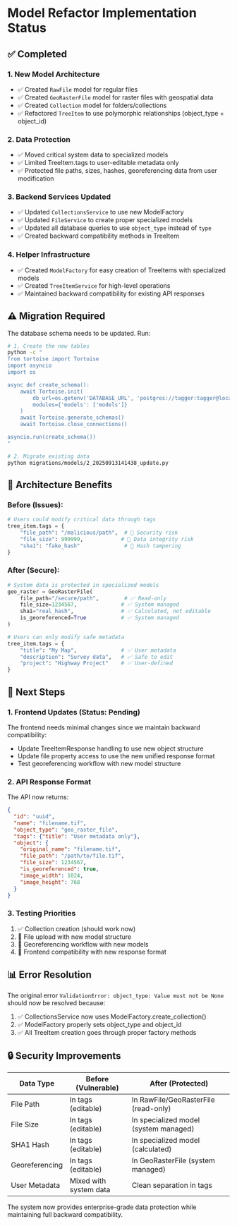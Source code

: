 # Model Refactor Implementation Status

## ✅ Completed

### 1. **New Model Architecture** 
- ✅ Created `RawFile` model for regular files
- ✅ Created `GeoRasterFile` model for raster files with geospatial data
- ✅ Created `Collection` model for folders/collections
- ✅ Refactored `TreeItem` to use polymorphic relationships (object_type + object_id)

### 2. **Data Protection**
- ✅ Moved critical system data to specialized models
- ✅ Limited TreeItem.tags to user-editable metadata only
- ✅ Protected file paths, sizes, hashes, georeferencing data from user modification

### 3. **Backend Services Updated**
- ✅ Updated `CollectionsService` to use new ModelFactory
- ✅ Updated `FileService` to create proper specialized models
- ✅ Updated all database queries to use `object_type` instead of `type`
- ✅ Created backward compatibility methods in TreeItem

### 4. **Helper Infrastructure**
- ✅ Created `ModelFactory` for easy creation of TreeItems with specialized models
- ✅ Created `TreeItemService` for high-level operations
- ✅ Maintained backward compatibility for existing API responses

## ⚠️ Migration Required

The database schema needs to be updated. Run:

```bash
# 1. Create the new tables
python -c "
from tortoise import Tortoise
import asyncio
import os

async def create_schema():
    await Tortoise.init(
        db_url=os.getenv('DATABASE_URL', 'postgres://tagger:tagger@localhost:5432/tagger'),
        modules={'models': ['models']}
    )
    await Tortoise.generate_schemas()
    await Tortoise.close_connections()

asyncio.run(create_schema())
"

# 2. Migrate existing data
python migrations/models/2_20250913141438_update.py
```

## 🔧 Architecture Benefits

### Before (Issues):
```python
# Users could modify critical data through tags
tree_item.tags = {
    "file_path": "/malicious/path",  # 🚨 Security risk
    "file_size": 999999,            # 🚨 Data integrity risk
    "sha1": "fake_hash"              # 🚨 Hash tampering
}
```

### After (Secure):
```python
# System data is protected in specialized models
geo_raster = GeoRasterFile(
    file_path="/secure/path",        # ✅ Read-only
    file_size=1234567,              # ✅ System managed
    sha1="real_hash",               # ✅ Calculated, not editable
    is_georeferenced=True           # ✅ System managed
)

# Users can only modify safe metadata
tree_item.tags = {
    "title": "My Map",              # ✅ User metadata
    "description": "Survey data",   # ✅ Safe to edit
    "project": "Highway Project"    # ✅ User-defined
}
```

## 🎯 Next Steps

### 1. **Frontend Updates** (Status: Pending)
The frontend needs minimal changes since we maintain backward compatibility:

- Update TreeItemResponse handling to use new object structure
- Update file property access to use the new unified response format
- Test georeferencing workflow with new model structure

### 2. **API Response Format**
The API now returns:
```json
{
  "id": "uuid",
  "name": "filename.tif", 
  "object_type": "geo_raster_file",
  "tags": {"title": "User metadata only"},
  "object": {
    "original_name": "filename.tif",
    "file_path": "/path/to/file.tif", 
    "file_size": 1234567,
    "is_georeferenced": true,
    "image_width": 1024,
    "image_height": 768
  }
}
```

### 3. **Testing Priorities**
1. ✅ Collection creation (should work now)
2. 🔄 File upload with new model structure  
3. 🔄 Georeferencing workflow with new models
4. 🔄 Frontend compatibility with new response format

## 📊 Error Resolution

The original error `ValidationError: object_type: Value must not be None` should now be resolved because:

1. ✅ CollectionsService now uses ModelFactory.create_collection()
2. ✅ ModelFactory properly sets object_type and object_id
3. ✅ All TreeItem creation goes through proper factory methods

## 🔒 Security Improvements

| Data Type | Before (Vulnerable) | After (Protected) |
|-----------|-------------------|------------------|
| File Path | In tags (editable) | In RawFile/GeoRasterFile (read-only) |
| File Size | In tags (editable) | In specialized model (system managed) |
| SHA1 Hash | In tags (editable) | In specialized model (calculated) |
| Georeferencing | In tags (editable) | In GeoRasterFile (system managed) |
| User Metadata | Mixed with system data | Clean separation in tags |

The system now provides enterprise-grade data protection while maintaining full backward compatibility.
